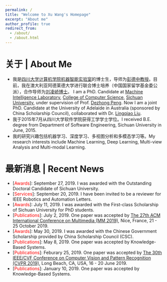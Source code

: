 ```yaml
---
permalink: /
title: "Welcome to Xu Wang's Homepage"
excerpt: "About me"
author_profile: true
redirect_from: 
  - /about/
  - /about.html
---
```


# 关于 | About Me
* 我是[四川大学](http://en.scu.edu.cn/)[计算机学院](http://www.scu.edu.cn/e_jsjxy/)[机器智能实验室](http://www.machineilab.org/)的博士生，导师为[彭德中教授](http://www.machineilab.org/users/pengdezhong/index.htm)。目前，我在澳大利亚阿德莱德大学进行联合博士培养（中国国家留学基金委公派），合作导师为[刘凌峤博士](https://sites.google.com/site/lingqiaoliu83/)。 I am a PhD. Candidate at [Machine Intelligence Laboratory](http://www.machineilab.org/), [College of Computer Science](http://www.scu.edu.cn/e_jsjxy/), [Sichuan University](http://en.scu.edu.cn/), under supervision of Prof. [Dezhong Peng](http://www.machineilab.org/users/pengdezhong/index.htm). Now I am a joint PhD. Candidate at the University of Adelaide in Australia (sponsored by China Scholarship Council), collaborated with Dr. [Lingqiao Liu](https://sites.google.com/site/lingqiaoliu83/).
* 我于2015年7月从四川大学软件学院获得工学学士学位。I received B.E. degree from Department of Software Engineering, Sichuan University in June, 2015. 
* 我的研究兴趣包括机器学习、深度学习、多视图分析和多模态学习等。My research interests include Machine Learning, Deep Learning, Multi-view Analysis and Multi-modal Learning.

# 最新消息 | Recent News
* \[<span style="color: red">Awards</span>\]: September 27, 2019. I was awarded with the Outstanding Doctoral Candidate of Sichuan University.
* \[<span style="color: red">Services</span>\]: September 20, 2019. I have been invited to be a reviewer for IEEE Robotics and Automation Letters.
* \[<span style="color: red">Awards</span>\]: July 11, 2019. I was awarded with the First-class Scholarship of Sichuan University for PhD students.
* \[<span style="color: red">Publications</span>\]: July 2, 2019. One paper was accepted by [The 27th ACM International Conference on Multimedia (MM 2019)](https://www.acmmm.org/2019/), Nice, France, 21 - 25 October 2019.
* \[<span style="color: red">Awards</span>\]: May 30, 2019. I was awarded with the Chinese Government Scholarship provided by China Scholarship Council (CSC).
* \[<span style="color: red">Publications</span>\]: May 8, 2019. One paper was accepted by Knowledge-Based Systems.
* \[<span style="color: red">Publications</span>\]: Feburary 25, 2019. One paper was accepted by [The 30th IEEE/CVF Conference on Computer Vision and Pattern Recognition (CVPR 2019)](http://cvpr2019.thecvf.com/), Long Beach, CA, USA, 16 - 20 June 2019.
* \[<span style="color: red">Publications</span>\]: January 10, 2019. One paper was accepted by Knowledge-Based Systems.

<body>
<div>
  <script type="text/javascript" src="//ra.revolvermaps.com/0/0/6.js?i=0o4ki57bjnh&amp;m=0c&amp;c=ff5353&amp;cr1=3acc3a&amp;f=times_new_roman&amp;l=1&amp;cw=2d78ad&amp;cb=ffffff" async="async"></script>
</div>
</body>
